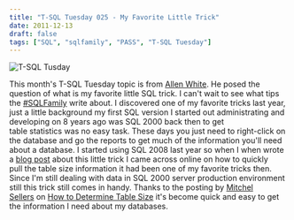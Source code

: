 ```yaml
---
title: "T-SQL Tuesday 025 - My Favorite Little Trick"
date: 2011-12-13
draft: false
tags: ["SQL", "sqlfamily", "PASS", "T-SQL Tuesday"]
---
```


![T-SQL Tusday](https://gogorichiesitefiles.blob.core.windows.net/publicfiles/tsqltuesday.jpg)


This month's T-SQL Tuesday topic is from [Allen White](http://sqlblog.com/blogs/allen_white/default.aspx). He posed the question of what is my favorite little SQL trick. I can't wait to see what tips the [#SQLFamily](https://twitter.com/#!/search?q=%23sqlfamily) write about. I discovered one of my favorite tricks last year, just a little background my first SQL version I started out administrating and developing on 8 years ago was SQL 2000 back then to get table statistics was no easy task. These days you just need to right-click on the database and go the reports to get much of the information you'll need about a database. I started using SQL 2008 last year so when I when wrote a [blog post](http://www.gogorichie.com/2010/05/determing-sql-server-table-size-tip/) about this little trick I came across online on how to quickly pull the table size information it had been one of my favorite tricks then. Since I'm still dealing with data in SQL 2000 server production environment still this trick still comes in handy. Thanks to the posting by [Mitchel Sellers](http://www.mitchelsellers.com/) on [How to Determine Table Size](http://www.mitchelsellers.com/blogs/articletype/articleview/articleid/121/determing-sql-server-table-size.aspx) it's become quick and easy to get the information I need about my databases.